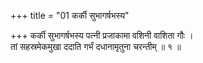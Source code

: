 +++
title = "01 कर्की सुभागर्षभस्य"

+++
कर्की सुभागर्षभस्य पत्नी प्रजाकामा वशिनी वाशिता गौः ।  
तां सहस्रमेकमुखा ददाति गर्भं दधानामृतुना चरन्तीम् ॥ १ ॥